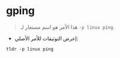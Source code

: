 # gping

> هذا الأمر هو اسم مستعار لـ `-p linux ping`.

- إعرض التوثيقات للأمر الأصلي:

`tldr -p linux ping`
